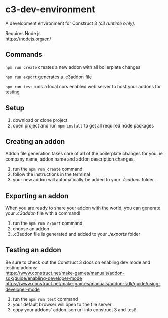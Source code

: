 # c3-dev-environment
A development environment for Construct 3 *(c3 runtime only)*.

Requires Node js \
https://nodejs.org/en/

## Commands
`npm run create` creates a new addon with all boilerplate changes

`npm run export` generates a .c3addon file

`npm run test` runs a local cors enabled web server to host your addons for testing

## Setup
1. download or clone project
2. open project and run `npm install` to get all required node packages

## Creating an addon
Addon file generation takes care of all of the boilerplate changes for you. ie company name, addon name and addon description changes.

1. run the `npm run create` command
2. follow the instructions in the terminal
3. your new addon will automatically be added to your *./addons* folder.

## Exporting an addon
When you are ready to share your addon with the world, you can generate your *.c3addon* file with a command!

1. run the `npm run export` command
2. choose an addon
3. .c3addon file is generated and added to your *./exports* folder

## Testing an addon
Be sure to check out the Construct 3 docs on enabling dev mode and testing addons: \
https://www.construct.net/make-games/manuals/addon-sdk/guide/enabling-developer-mode \
https://www.construct.net/make-games/manuals/addon-sdk/guide/using-developer-mode


1. run the `npm run test` command
2. your default browser will open to the file server
3. copy your addons' addon.json url into construct 3 and test!
